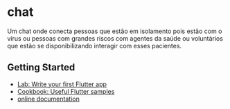 # chat

Um chat onde conecta pessoas que estão em isolamento pois estão com o vírus ou pessoas com grandes riscos com agentes da saúde ou voluntários
que estão se disponibilizando interagir com esses pacientes. 

## Getting Started

- [Lab: Write your first Flutter app](https://flutter.dev/docs/get-started/codelab)
- [Cookbook: Useful Flutter samples](https://flutter.dev/docs/cookbook)
- [online documentation](https://flutter.dev/docs)
